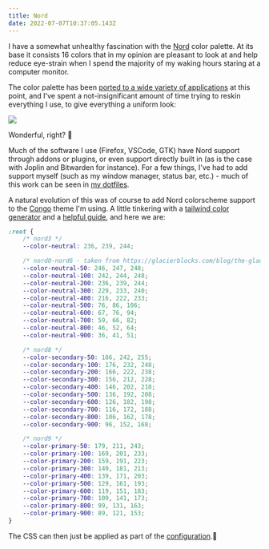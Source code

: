 ```yaml
---
title: Nord
date: 2022-07-07T10:37:05.143Z
---
```



I have a somewhat unhealthy fascination with the [Nord](https://www.nordtheme.com/) color palette. At its base it consists 16 colors that in my opinion are pleasant to look at and help reduce eye-strain when I spend the majority of my waking hours staring at a computer monitor.

The color palette has been [ported to a wide variety of applications](https://www.nordtheme.com/ports) at this point, and I've spent a not-insignificant amount of time trying to reskin everything I use, to give everything a uniform look:

![](/images/nord.png)

Wonderful, right? 🤩

Much of the software I use (Firefox, VSCode, GTK) have Nord support through addons or plugins, or even support directly built in (as is the case with Joplin and Bitwarden for instance). For a few things, I've had to add support myself (such as my window manager, status bar, etc.) - much of this work can be seen in [my dotfiles](https://github.com/cmoesgaard/dotfiles).

A natural evolution of this was of course to add Nord colorscheme support to the [Congo](https://jpanther.github.io/congo/) theme I'm using. A little tinkering with a [tailwind color generator](https://tailwindcolorgenerator.com/) and a [helpful guide](https://glacierblocks.com/blog/the-glacier-colorscheme/), and here we are:

```css
:root {
    /* nord3 */
    --color-neutral: 236, 239, 244;

    /* nord0-nord6 - taken from https://glacierblocks.com/blog/the-glacier-colorscheme/ */
    --color-neutral-50: 246, 247, 248;
    --color-neutral-100: 242, 244, 248;
    --color-neutral-200: 236, 239, 244;
    --color-neutral-300: 229, 233, 240;
    --color-neutral-400: 216, 222, 233;
    --color-neutral-500: 76, 86, 106;
    --color-neutral-600: 67, 76, 94;
    --color-neutral-700: 59, 66, 82;
    --color-neutral-800: 46, 52, 64;
    --color-neutral-900: 36, 41, 51;

    /* nord8 */
    --color-secondary-50: 186, 242, 255;
    --color-secondary-100: 176, 232, 248;
    --color-secondary-200: 166, 222, 238;
    --color-secondary-300: 156, 212, 228;
    --color-secondary-400: 146, 202, 218;
    --color-secondary-500: 136, 192, 208;
    --color-secondary-600: 126, 182, 198;
    --color-secondary-700: 116, 172, 188;
    --color-secondary-800: 106, 162, 178;
    --color-secondary-900: 96, 152, 168;

    /* nord9 */
    --color-primary-50: 179, 211, 243;
    --color-primary-100: 169, 201, 233;
    --color-primary-200: 159, 191, 223;
    --color-primary-300: 149, 181, 213;
    --color-primary-400: 139, 171, 203;
    --color-primary-500: 129, 161, 193;
    --color-primary-600: 119, 151, 183;
    --color-primary-700: 109, 141, 173;
    --color-primary-800: 99, 131, 163;
    --color-primary-900: 89, 121, 153;
}
```

The CSS can then just be applied as part of the [configuration](https://jpanther.github.io/congo/docs/advanced-customisation/#colour-schemes).🎈